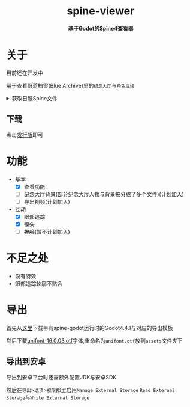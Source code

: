 <div align = "center" >
    <h1>spine-viewer</h1>

**基于Godot的Spine4查看器**

</div>

# 关于

目前还在开发中

用于查看蔚蓝档案(Blue Archive)里的`纪念大厅`与`角色立绘`

<details>

<summary>获取日服Spine文件</summary>

**注意:自安卓11起Android/data变得不好访问,可以尝试连接电脑访问,[Shizuku](https://github.com/RikkaApps/Shizuku)+[MT文件管理器](https://mt2.cn/),或者使用模拟器**

转到`Android/data/com.YostarJP.BlueArchive/files/AssetBundls`目录下

然后搜索`spine`,把搜索到的文件复制到一个文件夹下备用

打开[AssetStudio](https://github.com/aelurum/AssetStudio)

先更改导出设置`Options`>`Export options`将`Group exported assets by`选为 `container path full (with name)`

`File`>`Load folder`然后选择文件夹

过滤文件`Filter Type`只选中`TextAsset`与`Texture2D`

然后导出`Export`>`Filtered assets`

在导出的文件夹`Assets/_MX`下会有三个文件夹

- `SpineBackground` 背景
- `SpineCharacters` 立绘
- `SpineLobbies` 纪念大厅

</details>

## 下载

点击[发行版](https://github.com/cueavyqwp/spine-viewer/releases)即可

# 功能

- 基本
  - [x] 查看功能
  - [ ] 纪念大厅背景(部分纪念大厅人物与背景被分成了多个文件)(计划加入)
  - [ ] 导出视频(计划加入)
- 互动
  - [x] 眼部追踪
  - [x] 摸头
  - [ ] ~~捏脸~~(暂不计划加入)

# 不足之处

- 没有特效
- 眼部追踪轮廓不贴合

# 导出

首先从[这里](https://zh.esotericsoftware.com/spine-godot#%E4%B8%8B%E8%BD%BD-spine-godot-%E5%BC%95%E6%93%8E%E6%A8%A1%E5%9D%97)下载带有spine-godot运行时的Godot4.4.1与对应的导出模板

然后下载[unifont-16.0.03.otf](https://www.unifoundry.com/pub/unifont/unifont-16.0.03/font-builds/unifont-16.0.03.otf)字体,重命名为`unifont.otf`放到`assets`文件夹下

## 导出到安卓

导出到安卓平台时还需额外配置JDK与安卓SDK

然后在`导出`>`选项`>`权限`那里启用`Manage External Storage` `Read External Storage`与`Write External Storage`
